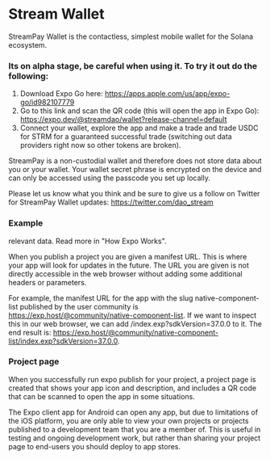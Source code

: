 # Stream Wallet

StreamPay Wallet is the contactless, simplest mobile wallet for the Solana ecosystem.

### Its on alpha stage, be careful when using it. To try it out do the following:

1. Download Expo Go here: https://apps.apple.com/us/app/expo-go/id982107779
2. Go to this link and scan the QR code (this will open the app in Expo Go): https://expo.dev/@streamdao/wallet?release-channel=default
3. Connect your wallet, explore the app and make a trade and trade USDC for STRM for a guaranteed successful trade (switching out data providers right now so other tokens are broken).

StreamPay is a non-custodial wallet and therefore does not store data about you or your wallet. Your wallet secret phrase is encrypted on the device and can only be accessed using the passcode you set up locally.

Please let us know what you think and be sure to give us a follow on Twitter for StreamPay Wallet updates: https://twitter.com/dao_stream

###  Example 

relevant data. Read more in "How Expo Works".

When you publish a project you are given a manifest URL. This is where your app will look for updates in the future. The URL you are given is not directly accessible in the web browser without adding some additional headers or parameters.

For example, the manifest URL for the app with the slug native-component-list published by the user community is https://exp.host/@community/native-component-list. If we want to inspect this in our web browser, we can add /index.exp?sdkVersion=37.0.0 to it. The end result is: https://exp.host/@community/native-component-list/index.exp?sdkVersion=37.0.0.


### Project page

When you successfully run expo publish for your project, a project page is created that shows your app icon and description, and includes a QR code that can be scanned to open the app in some situations.

The Expo client app for Android can open any app, but due to limitations of the iOS platform, you are only able to view your own projects or projects published to a development team that you are a member of. This is useful in testing and ongoing development work, but rather than sharing your project page to end-users you should deploy to app stores.

